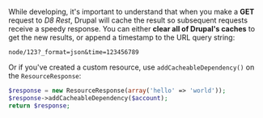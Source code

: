 While developing, it's important to understand that when you make a **GET** request to _D8 Rest_, Drupal will cache the result so subsequent requests receive a speedy response. You can either **clear all of Drupal's caches** to get the new results, or append a timestamp to the URL query string:

`node/123?_format=json&time=123456789`

Or if you've created a custom resource, use `addCacheableDependency()` on the `ResourceResponse`:

```php
$response = new ResourceResponse(array('hello' => 'world'));
$response->addCacheableDependency($account);
return $response;
```